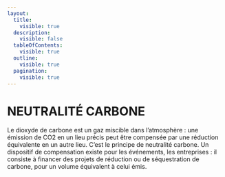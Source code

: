 ```yaml
---
layout:
  title:
    visible: true
  description:
    visible: false
  tableOfContents:
    visible: true
  outline:
    visible: true
  pagination:
    visible: true
---
```


# NEUTRALITÉ CARBONE

Le dioxyde de carbone est un gaz miscible dans l’atmosphère : une émission de CO2 en un lieu précis peut être compensée par une réduction équivalente en un autre lieu. C’est le principe de neutralité carbone. Un dispositif de compensation existe pour les événements, les entreprises : il consiste à financer des projets de réduction ou de séquestration de carbone, pour un volume équivalent à celui émis.
